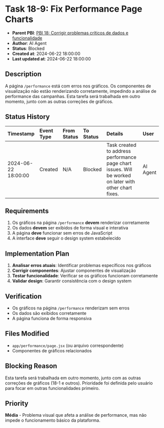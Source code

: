 # Task 18-9: Fix Performance Page Charts

- **Parent PBI**: [PBI 18: Corrigir problemas críticos de dados e funcionalidade](../18/prd.md)
- **Author**: AI Agent
- **Status**: Blocked
- **Created at**: 2024-06-22 18:00:00
- **Last updated at**: 2024-06-22 18:00:00

## Description
A página `/performance` está com erros nos gráficos. Os componentes de visualização não estão renderizando corretamente, impedindo a análise de performance das campanhas. Esta tarefa será trabalhada em outro momento, junto com as outras correções de gráficos.

## Status History
| Timestamp | Event Type | From Status | To Status | Details | User |
| :--- | :--- | :--- | :--- | :--- | :--- |
| 2024-06-22 18:00:00 | Created | N/A | Blocked | Task created to address performance page chart issues. Will be worked on later with other chart fixes. | AI Agent |

## Requirements
1. Os gráficos na página `/performance` **devem** renderizar corretamente
2. Os dados **devem** ser exibidos de forma visual e interativa
3. A página **deve** funcionar sem erros de JavaScript
4. A interface **deve** seguir o design system estabelecido

## Implementation Plan
1. **Analisar erros atuais**: Identificar problemas específicos nos gráficos
2. **Corrigir componentes**: Ajustar componentes de visualização
3. **Testar funcionalidade**: Verificar se os gráficos funcionam corretamente
4. **Validar design**: Garantir consistência com o design system

## Verification
- Os gráficos na página `/performance` renderizam sem erros
- Os dados são exibidos corretamente
- A página funciona de forma responsiva

## Files Modified
- `app/performance/page.jsx` (ou arquivo correspondente)
- Componentes de gráficos relacionados

## Blocking Reason
Esta tarefa será trabalhada em outro momento, junto com as outras correções de gráficos (18-1 e outros). Prioridade foi definida pelo usuário para focar em outras funcionalidades primeiro.

## Priority
**Média** - Problema visual que afeta a análise de performance, mas não impede o funcionamento básico da plataforma. 